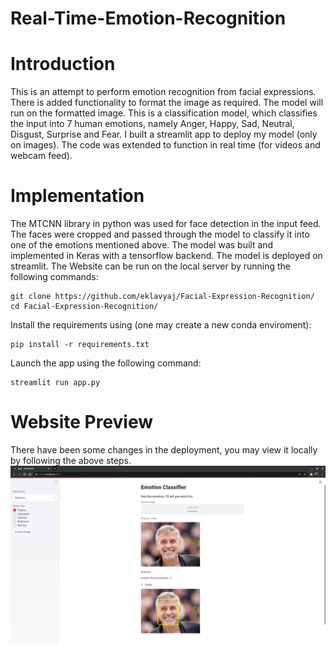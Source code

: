 # Real-Time-Emotion-Recognition

# Introduction
This is an attempt to perform emotion recognition from facial expressions. There is added functionality to format the image as required. The model will run on the formatted image. This is a classification model, which classifies the input into 7 human emotions, namely Anger, Happy, Sad, Neutral, Disgust, Surprise and Fear. 
I built a streamlit app to deploy my model (only on images). The code was extended to function in real time (for videos and webcam feed). 

# Implementation
The MTCNN library in python was used for face detection in the input feed. The faces were cropped and passed through the model to classify it into one of the emotions mentioned above. The model was built and implemented in Keras with a tensorflow backend. The model is deployed on streamlit. The Website can be run on the local server by running the following commands:

```
git clone https://github.com/eklavyaj/Facial-Expression-Recognition/
cd Facial-Expression-Recognition/
```
Install the requirements using (one may create a new conda enviroment):
```
pip install -r requirements.txt
```
Launch the app using the following command:
```
streamlit run app.py
```


# Website Preview
There have been some changes in the deployment, you may view it locally by following the above steps. 
![](assets/sample_output.png)



